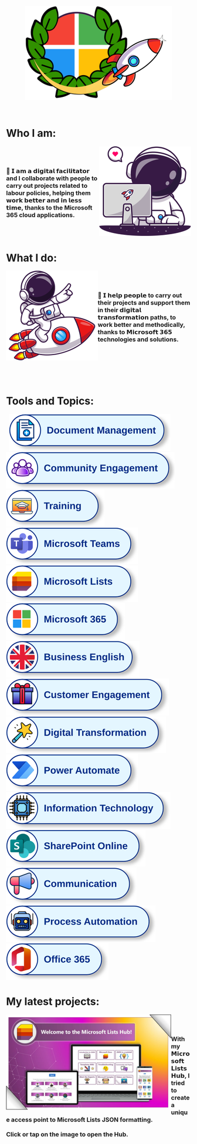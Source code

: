 <p align="center">
<a href="https://about:blank"><img src="https://raw.githubusercontent.com/Fedes365/Fedes365/main/Illustrations/Header-Logo.svg" width="400px"></a>
</p>
<br>

# Who I am:

<img align="right" src="https://raw.githubusercontent.com/Fedes365/Fedes365/main/Illustrations/Astronaut-1.svg" width="250px"><br><br>

### 🔹 𝗜 𝗮𝗺 𝗮 𝗱𝗶𝗴𝗶𝘁𝗮𝗹 𝗳𝗮𝗰𝗶𝗹𝗶𝘁𝗮𝘁𝗼𝗿 and I collaborate with people to carry out projects related to labour policies, helping them 𝘄𝗼𝗿𝗸 𝗯𝗲𝘁𝘁𝗲𝗿 𝗮𝗻𝗱 𝗶𝗻 𝗹𝗲𝘀𝘀 𝘁𝗶𝗺𝗲, thanks to the Microsoft 365 cloud applications.

<br>
<br>

# What I do:

<img align="left" src="https://raw.githubusercontent.com/Fedes365/Fedes365/main/Illustrations/Astronaut-2.svg" width="250px"><br><br>

### 🚀 𝗜 𝗵𝗲𝗹𝗽 𝗽𝗲𝗼𝗽𝗹𝗲 to carry out their projects and support them in their 𝗱𝗶𝗴𝗶𝘁𝗮𝗹 𝘁𝗿𝗮𝗻𝘀𝗳𝗼𝗿𝗺𝗮𝘁𝗶𝗼𝗻 paths, to work better and methodically, thanks to 𝗠𝗶𝗰𝗿𝗼𝘀𝗼𝗳𝘁 𝟯𝟲𝟱 technologies and solutions.

<br>
<br>
<br>
<br>
<br>

# Tools and Topics:

&nbsp;&nbsp;<a href="https://about:blank"><img src="https://raw.githubusercontent.com/Fedes365/Fedes365/main/Badges/Doc-Badge.svg"></a>&nbsp;&nbsp;<a href="https://about:blank"><img src="https://raw.githubusercontent.com/Fedes365/Fedes365/main/Badges/Community-Badge.svg"></a>&nbsp;&nbsp;<a href="https://about:blank"><img src="https://raw.githubusercontent.com/Fedes365/Fedes365/main/Badges/Training-Badge.svg"></a>&nbsp;&nbsp;<a href="https://about:blank"><img src="https://raw.githubusercontent.com/Fedes365/Fedes365/main/Badges/Teams-Badge.svg"></a>&nbsp;&nbsp;<a href="https://about:blank"><img src="https://raw.githubusercontent.com/Fedes365/Fedes365/main/Badges/Lists-Badge.svg"></a>&nbsp;&nbsp;<a href="https://about:blank"><img src="https://raw.githubusercontent.com/Fedes365/Fedes365/main/Badges/365-Badge.svg"></a>&nbsp;&nbsp;<a href="https://about:blank"><img src="https://raw.githubusercontent.com/Fedes365/Fedes365/main/Badges/English-Badge.svg"></a>&nbsp;&nbsp;<a href="https://about:blank"><img src="https://raw.githubusercontent.com/Fedes365/Fedes365/main/Badges/Customer-Badge.svg"></a>&nbsp;&nbsp;<a href="https://about:blank"><img src="https://raw.githubusercontent.com/Fedes365/Fedes365/main/Badges/Transformation-Badge.svg"></a>&nbsp;&nbsp;<a href="https://about:blank"><img src="https://raw.githubusercontent.com/Fedes365/Fedes365/main/Badges/Automate-Badge.svg"></a>&nbsp;&nbsp;<a href="https://about:blank"><img src="https://raw.githubusercontent.com/Fedes365/Fedes365/main/Badges/Technology-Badge.svg"></a>&nbsp;&nbsp;<a href="https://about:blank"><img src="https://raw.githubusercontent.com/Fedes365/Fedes365/main/Badges/SharePoint-Badge.svg"></a>&nbsp;&nbsp;<a href="https://about:blank"><img src="https://raw.githubusercontent.com/Fedes365/Fedes365/main/Badges/Communication-Badge.svg"></a>&nbsp;&nbsp;<a href="https://about:blank"><img src="https://raw.githubusercontent.com/Fedes365/Fedes365/main/Badges/Automation-Badge.svg"></a>&nbsp;&nbsp;<a href="https://about:blank"><img src="https://raw.githubusercontent.com/Fedes365/Fedes365/main/Badges/Office-365-Badge.svg"></a>

# My latest projects:

<a href="https://github.com/Fedes365/Microsoft-Lists-Hub/wiki"><img align="left" src="https://raw.githubusercontent.com/Fedes365/Fedes365/main/Illustrations/List-Hub.svg" width="450px"></a><br><br>

### With my 𝗠𝗶𝗰𝗿𝗼𝘀𝗼𝗳𝘁 𝗟𝗶𝘀𝘁𝘀 𝗛𝘂𝗯, I tried to create a unique access point to Microsoft Lists JSON formatting.<br><br>Click or tap on the image to open the Hub.

<br><br><br><br><br><br><br><br><br><br><br><br>
<!--
**Fedes365/Fedes365** is a ✨ _special_ ✨ repository because its `README.md` (this file) appears on your GitHub profile.

Here are some ideas to get you started:

- 🔭 I’m currently working on ...
- 🌱 I’m currently learning ...
- 👯 I’m looking to collaborate on ...
- 🤔 I’m looking for help with ...
- 💬 Ask me about ...
- 📫 How to reach me: ...
- 😄 Pronouns: ...
- ⚡ Fun fact: ...
-->
